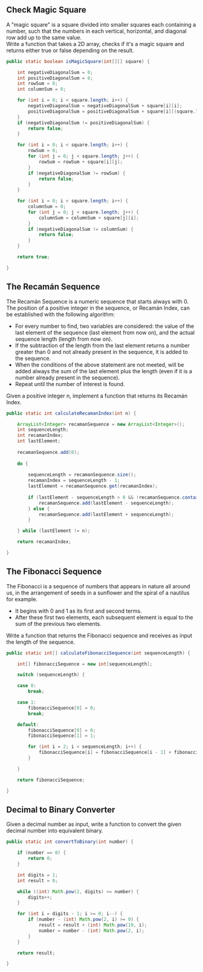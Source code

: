 ## Check Magic Square

A "magic square" is a square divided into smaller squares each containing a number, such that the numbers in each vertical, horizontal, and diagonal row add up to the same value.  
Write a function that takes a 2D array, checks if it's a magic square and returns either true or false depending on the result.

```java
public static boolean isMagicSquare(int[][] square) {

	int negativeDiagonalSum = 0;
	int positiveDiagonalSum = 0;
	int rowSum = 0;
	int columnSum = 0;

	for (int i = 0; i < square.length; i++) {
		negativeDiagonalSum = negativeDiagonalSum + square[i][i];
		positiveDiagonalSum = positiveDiagonalSum + square[i][(square.length - 1) - i];
	}
	if (negativeDiagonalSum != positiveDiagonalSum) {
		return false;
	}

	for (int i = 0; i < square.length; i++) {
		rowSum = 0;
		for (int j = 0; j < square.length; j++) {
			rowSum = rowSum + square[i][j];
		}
		if (negativeDiagonalSum != rowSum) {
			return false;
		}
	}

	for (int i = 0; i < square.length; i++) {
		columnSum = 0;
		for (int j = 0; j < square.length; j++) {
			columnSum = columnSum + square[j][i];
		}
		if (negativeDiagonalSum != columnSum) {
			return false;
		}
	}

	return true;

}
```

## The Recamán Sequence

The Recamán Sequence is a numeric sequence that starts always with 0. The position of a positive integer in the sequence, or Recamán Index, can be established with the following algorithm:

* For every number to find, two variables are considered: the value of the last element of the sequence (last element from now on), and the actual sequence length (length from now on).
* If the subtraction of the length from the last element returns a number greater than 0 and not already present in the sequence, it is added to the sequence.
* When the conditions of the above statement are not meeted, will be added always the sum of the last element plus the length (even if it is a number already present in the sequence).
* Repeat until the number of interest is found.

Given a positive integer n, implement a function that returns its Recamán Index.

```java
public static int calculateRecamanIndex(int n) {

	ArrayList<Integer> recamanSequence = new ArrayList<Integer>();
	int sequenceLength;
	int recamanIndex;
	int lastElement;
	
	recamanSequence.add(0);
	
	do {
		
		sequenceLength = recamanSequence.size();
		recamanIndex = sequenceLength - 1;
		lastElement = recamanSequence.get(recamanIndex);
		
		if (lastElement - sequenceLength > 0 && !recamanSequence.contains(lastElement - sequenceLength)) {
			recamanSequence.add(lastElement - sequenceLength);
		} else {
			recamanSequence.add(lastElement + sequenceLength);
		}

	} while (lastElement != n);

	return recamanIndex;

}
```

## The Fibonacci Sequence

The Fibonacci is a sequence of numbers that appears in nature all around us, in the arrangement of seeds in a sunflower and the spiral of a nautilus for example.
* It begins with 0 and 1 as its first and second terms.
* After these first two elements, each subsequent element is equal to the sum of the previous two elements.

Write a function that returns the Fibonacci sequence and receives as input the length of the sequence.

```java
public static int[] calculateFibonacciSequence(int sequenceLength) {

	int[] fibonacciSequence = new int[sequenceLength];

	switch (sequenceLength) {

	case 0:
		break;

	case 1:
		fibonacciSequence[0] = 0;
		break;

	default:
		fibonacciSequence[0] = 0;
		fibonacciSequence[1] = 1;

		for (int i = 2; i < sequenceLength; i++) {
			fibonacciSequence[i] = fibonacciSequence[i - 1] + fibonacciSequence[i - 2];
		}

	}

	return fibonacciSequence;

}
```

## Decimal to Binary Converter

Given a decimal number as input, write a function to convert the given decimal number into equivalent binary.

```java
public static int convertToBinary(int number) {

	if (number == 0) {
		return 0;
	}

	int digits = 1;
	int result = 0;

	while ((int) Math.pow(2, digits) <= number) {
		digits++;
	}

	for (int i = digits - 1; i >= 0; i--) {
		if (number - (int) Math.pow(2, i) >= 0) {
			result = result + (int) Math.pow(10, i);
			number = number - (int) Math.pow(2, i);
		}
	}

	return result;

}
```
